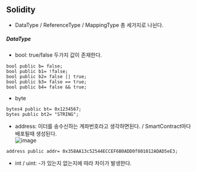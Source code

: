 ## Solidity
- DataType / ReferenceType / MappingType 총 세가지로 나뉜다.


##### DataType
- bool: true/false 두가지 값이 존재한다. 
```solidity
bool public b= false;
bool public b1= !false;
bool public b2= false || true;
bool public b3= false == true;
bool public b4= false && true;
```

- byte
```solidity
bytes4 public bt= 0x1234567;
bytes public bt2= "STRING";
```

- address: 이더를 송수신하는 계좌번호라고 생각하면된다. / SmartContract마다 배포될때 생성된다.  
![image](https://user-images.githubusercontent.com/79950504/182088379-1a1e2068-2c25-4534-adb7-63e231f86d9e.png)
```solidity
address public addr= 0x358AA13c52544ECCEF6B0ADD0f801012ADAD5eE3;
```

- int / uint: -가 있는지 없는지에 따라 차이가 발생한다.
